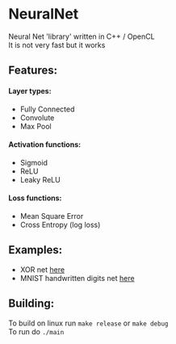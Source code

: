 # NeuralNet
Neural Net 'library' written in C++ / OpenCL  
It is not very fast but it works

## Features:

#### Layer types:
* Fully Connected
* Convolute
* Max Pool

#### Activation functions:
* Sigmoid
* ReLU
* Leaky ReLU

#### Loss functions:
* Mean Square Error
* Cross Entropy (log loss)

## Examples:
* XOR net [here](src/xorNet/xorNet.cpp)
* MNIST handwritten digits net [here](src/mnistDigitsNet/mnistDigitsNet.cpp)

## Building:
To build on linux run `make release` or `make debug`  
To run do `./main`  
